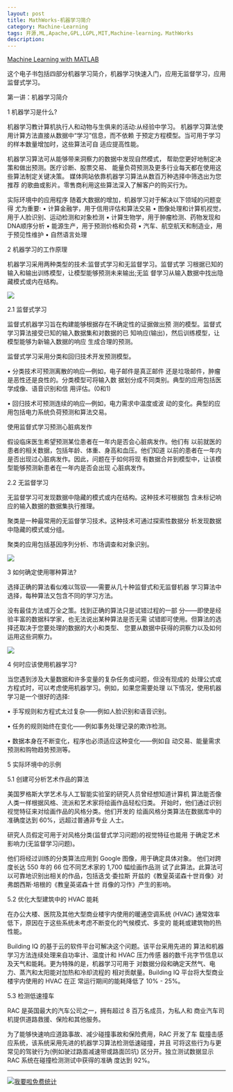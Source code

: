```yaml
---
layout: post
title: MathWorks-机器学习简介
category: Machine-Learning
tags: 开源,ML,Apache,GPL,LGPL,MIT,Machine-learning，MathWorks
description: 
---
```


[Machine Learning with MATLAB](https://cn.mathworks.com/campaigns/products/offer/machine-learning-with-matlab.html?s_tid=hp_offer_ml_ebok)

这个电子书包括四部分机器学习简介，机器学习快速入门，应用无监督学习，应用监督式学习。

第一讲：机器学习简介

1 机器学习是什么?

机器学习教计算机执行人和动物与生俱来的活动:从经验中学习。
机器学习算法使用计算方法直接从数据中“学习”信息，而不依赖
于预定方程模型。当可用于学习的样本数量增加时，这些算法可自
适应提高性能。

机器学习算法可从能够带来洞察力的数据中发现自然模式， 帮助您更好地制定决策和做出预测。医疗诊断、股票交易、 能量负荷预测及更多行业每天都在使用这些算法制定关键决策。 媒体网站依靠机器学习算法从数百万种选择中筛选出为您推荐 的歌曲或影片。零售商利用这些算法深入了解客户的购买行为。

实际环境中的应用程序
随着大数据的增加，机器学习对于解决以下领域的问题变得 尤为重要:
• 计算金融学，用于信用评估和算法交易
• 图像处理和计算机视觉，用于人脸识别、运动检测和对象检测 • 计算生物学，用于肿瘤检测、药物发现和DNA顺序分析
• 能源生产，用于预测价格和负荷
• 汽车、航空航天和制造业，用于预见性维护
• 自然语言处理

2 机器学习的工作原理

机器学习采用两种类型的技术:监督式学习和无监督学习。监督式学 习根据已知的输入和输出训练模型，让模型能够预测未来输出;无监 督学习从输入数据中找出隐藏模式或内在结构。

![](http://oolkmbv7h.bkt.clouddn.com/mathworks001.png)

2.1 监督式学习

监督式机器学习旨在构建能够根据存在不确定性的证据做出预 测的模型。监督式学习算法接受已知的输入数据集和对数据的已 知响应(输出)，然后训练模型，让模型能够为新输入数据的响应 生成合理的预测。

监督式学习采用分类和回归技术开发预测模型。

• 分类技术可预测离散的响应—例如，电子邮件是真正邮件 还是垃圾邮件，肿瘤是恶性还是良性的。分类模型可将输入数 据划分成不同类别。典型的应用包括医学成像、语音识别和信 用评估。(0和1)

• 回归技术可预测连续的响应—例如，电力需求中温度或波 动的变化。典型的应用包括电力系统负荷预测和算法交易。

使用监督式学习预测心脏病发作

假设临床医生希望预测某位患者在一年内是否会心脏病发作。他们有 以前就医的患者的相关数据，包括年龄、体重、身高和血压。他们知道 以前的患者在一年内是否出现过心脏病发作。因此，问题在于如何将现 有数据合并到模型中，让该模型能够预测新患者在一年内是否会出现 心脏病发作。

2.2 无监督学习

无监督学习可发现数据中隐藏的模式或内在结构。这种技术可根据包 含未标记响应的输入数据的数据集执行推理。

聚类是一种最常用的无监督学习技术。这种技术可通过探索性数据分 析发现数据中隐藏的模式或分组。

聚类的应用包括基因序列分析、市场调查和对象识别。

![](http://oolkmbv7h.bkt.clouddn.com/mathworks002.png)

3 如何确定使用哪种算法?

选择正确的算法看似难以驾驭——需要从几十种监督式和无监督机器 学习算法中选择，每种算法又包含不同的学习方法。

没有最佳方法或万全之策。找到正确的算法只是试错过程的一部 分——即使是经验丰富的数据科学家，也无法说出某种算法是否无需 试错即可使用。但算法的选择还取决于您要处理的数据的大小和类型、 您要从数据中获得的洞察力以及如何运用这些洞察力。

![](http://oolkmbv7h.bkt.clouddn.com/mathworks003.png)

4 何时应该使用机器学习?

当您遇到涉及大量数据和许多变量的复杂任务或问题，但没有现成的 处理公式或方程式时，可以考虑使用机器学习。例如，如果您需要处理 以下情况，使用机器学习是一个很好的选择:

• 手写规则和方程式太过复杂——例如人脸识别和语音识别。

• 任务的规则始终在变化——例如事务处理记录的欺诈检测。

• 数据本身在不断变化，程序也必须适应这种变化——例如自 动交易、能量需求预测和购物趋势预测等。

5 实际环境中的示例

5.1 创建可分析艺术作品的算法

美国罗格斯大学艺术与人工智能实验室的研究人员曾经想知道计算机 算法能否像人类一样根据风格、流派和艺术家将绘画作品轻松归类。 开始时，他们通过识别视觉特征来对绘画作品的风格分类。他们开发的 绘画风格分类算法在数据库中的准确度达到 60%，远超过普通非专业 人士。

研究人员假定可用于对风格分类(监督式学习问题)的视觉特征也能用 于确定艺术影响力(无监督学习问题)。

他们将经过训练的分类算法应用到 Google 图像，用于确定具体对象。 他们对跨度长达 550 年的 66 位不同艺术家的 1,700 幅绘画作品测 试了此算法。此算法可以可靠地识别出相关的作品，包括迭戈·委拉斯 开兹的《教皇英诺森十世肖像》对弗朗西斯·培根的《教皇英诺森十世 肖像的习作》产生的影响。

5.2 优化大型建筑中的 HVAC 能耗

在办公大楼、医院及其他大型商业楼宇内使用的暖通空调系统 (HVAC) 通常效率低下，原因在于这些系统未考虑不断变化的气候模式、多变的 能耗或建筑物的热性能。

Building IQ 的基于云的软件平台可解决这个问题。该平台采用先进的 算法和机器学习方法连续处理来自功率计、温度计和 HVAC 压力传感 器的数千兆字节信息以及天气和能耗。更为特殊的是，机器学习可用于 对数据分段和确定天然气、电力、蒸汽和太阳能对加热和冷却流程的 相对贡献量。Building IQ 平台将大型商业楼宇内使用的 HVAC 在正 常运行期间的能耗降低了 10% - 25%。

5.3 检测低速撞车

RAC 是英国最大的汽车公司之一，拥有超过 8 百万名成员，为私人和 商业汽车司机提供道路救援、保险和其他服务。

为了能够快速响应道路事故、减少碰撞事故和保险费用，RAC 开发了车 载撞击感应系统，该系统采用先进的机器学习算法检测低速碰撞，并且 可将这些行为与更常见的驾驶行为(例如驶过路面减速带或路面凹坑) 区分开。独立测试数据显示 RAC 系统在碰撞检测测试中获得的准确 度达到 92%。


---


<script language="javascript" type="text/javascript" src="//js.users.51.la/19176892.js"></script>
<noscript><a href="//www.51.la/?19176892" target="_blank"><img alt="&#x6211;&#x8981;&#x5566;&#x514D;&#x8D39;&#x7EDF;&#x8BA1;" src="//img.users.51.la/19176892.asp" style="border:none" /></a></noscript>


